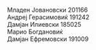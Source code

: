Младен Јовановски 201166\
Андреј Герасимовиќ 191242\
Дамјан Илиевски 185025\
Марио Богдановиќ\
Дамјан Ефремовски 191009
